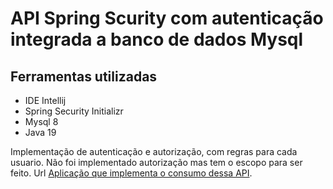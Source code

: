 # API Spring Scurity com autenticação integrada a banco de dados Mysql

## Ferramentas utilizadas
* IDE Intellij
* Spring Security Initializr
* Mysql 8
* Java 19

Implementação de autenticação e autorização, com regras para cada usuario. Não foi implementado autorização mas tem o escopo
para ser feito.
Url [Aplicação que implementa o consumo dessa API](https://www.google.com.br).